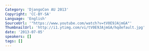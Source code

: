 ```yaml
---
Category: 'DjangoCon AU 2013'
Copyright: 'CC-BY-SA'
Language: 'English'
SourceUrl: '"https://www.youtube.com/watch?v=tV0E9JAjmGA"'
ThumbnailUrl: 'http://i1.ytimg.com/vi/tV0E9JAjmGA/hqdefault.jpg'
date: '2013-07-05'
speakers: []
tags: []
---
```


